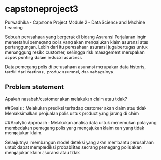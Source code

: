 # capstoneproject3
Purwadhika - Capstone Project Module 2 - Data Science and Machine Learning

Sebuah perusahaan yang bergerak di bidang Asuransi Perjalanan ingin mengetahui pemegang polis yang akan mengajukan klaim asuransi atas pertanggungan. Lebih dari itu perusahaan asuransi juga bertugas untuk menanggung resiko customer, sehingga risk management merupakan aspek penting dalam industri asuransi.

Data pemegang polis di perusahaan asuransi merupakan data historis, terdiri dari destinasi, produk asuransi, dan sebagainya.

## Problem statement
Apakah nasabah/customer akan melakukan claim atau tidak?

##Goals :
Melakukan prediksi terhadap customer akan claim atau tidak
Memaksimalkan penjualan polis untuk product yang jarang di claim

##Analytic Approach :
Melakukan analisa data untuk menemukan pola yang membedakan pemegang polis yang mengajukan klaim dan yang tidak mengajukan klaim.

Selanjutnya, membangun model deteksi yang akan membantu perusahaan untuk dapat memprediksi probabilitas seorang pemegang polis akan mengajukan klaim asuransi atau tidak
